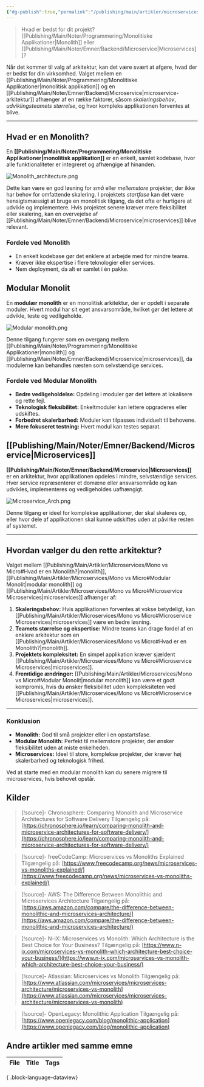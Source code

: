 ```yaml
---
{"dg-publish":true,"permalink":"/publishing/main/artikler/microservices/mono-vs-micro/","title":"Mono vs Micro","tags":["Monolith","Microservices","Architecture"],"dgHomeLink":"false","dgShowBacklinks":"false","dgShowLocalGraph":"false","dgShowFileTree":"false","dgEnableSearch":"false","dgShowToc":"false","created":"2024-09-30T08:26:24.046+02:00"}
---
```



> Hvad er bedst for dit projekt? [[Publishing/Main/Noter/Programmering/Monolitiske Applikationer\|Monolith]] eller [[Publishing/Main/Noter/Emner/Backend/Microservice\|Microservices]]?

Når det kommer til valg af arkitektur, kan det være svært at afgøre, hvad der er bedst for din virksomhed. Valget mellem en [[Publishing/Main/Noter/Programmering/Monolitiske Applikationer\|monolitisk applikation]] og en [[Publishing/Main/Noter/Emner/Backend/Microservice\|microservice-arkitektur]] afhænger af en række faktorer, såsom *skaleringsbehov*, *udviklingsteamets* *størrelse*, og hvor kompleks applikationen forventes at blive.

---
## Hvad er en Monolith?
En **[[Publishing/Main/Noter/Programmering/Monolitiske Applikationer\|monolitisk applikation]]** er en enkelt, samlet kodebase, hvor alle funktionaliteter er integreret og afhængige af hinanden.

![Monolith_architecture.png](/img/user/Resource/98_Images/Monolith_architecture.png)

Dette kan være en god løsning for *små* eller *mellemstore* projekter, der ikke har behov for omfattende skalering. 
I projektets *startfase* kan det være hensigtsmæssigt at bruge en monolitisk tilgang, da det ofte er hurtigere at udvikle og implementere. Hvis projektet senere kræver mere fleksibilitet eller skalering, kan en overvejelse af [[Publishing/Main/Noter/Emner/Backend/Microservice\|microservices]] blive relevant.

### Fordele ved Monolith

- En enkelt kodebase gør det enklere at arbejde med for mindre teams.
- Kræver ikke ekspertise i flere teknologier eller services.
- Nem deployment, da alt er samlet i én pakke.

## Modular Monolit
En **modulær monolith** er en monolitisk arkitektur, der er opdelt i separate moduler. Hvert modul har sit eget ansvarsområde, hvilket gør det lettere at udvikle, teste og vedligeholde.

![Modular monolith.png](/img/user/Resource/98_Images/Modular%20monolith.png)

Denne tilgang fungerer som en overgang mellem [[Publishing/Main/Noter/Programmering/Monolitiske Applikationer\|monolith]] og [[Publishing/Main/Noter/Emner/Backend/Microservice\|microservices]], da modulerne kan behandles næsten som selvstændige services.
### Fordele ved Modular Monolith

- **Bedre vedligeholdelse:** Opdeling i moduler gør det lettere at lokalisere og rette fejl.
- **Teknologisk fleksibilitet:** Enkeltmoduler kan lettere opgraderes eller udskiftes.
- **Forbedret skalerbarhed:** Moduler kan tilpasses individuelt til behovene.
- **Mere fokuseret testning:** Hvert modul kan testes separat.
## [[Publishing/Main/Noter/Emner/Backend/Microservice\|Microservices]]

**[[Publishing/Main/Noter/Emner/Backend/Microservice\|Microservices]]** er en arkitektur, hvor applikationen opdeles i mindre, selvstændige services. Hver service repræsenterer et domæne eller ansvarsområde og kan udvikles, implementeres og vedligeholdes uafhængigt.


![Microservice_Arch.png](/img/user/Resource/98_Images/Microservice_Arch.png)

Denne tilgang er ideel for komplekse applikationer, der skal skaleres op, eller hvor dele af applikationen skal kunne udskiftes uden at påvirke resten af systemet.

---
## Hvordan vælger du den rette arkitektur?

Valget mellem [[Publishing/Main/Artikler/Microservices/Mono vs Micro#Hvad er en Monolith?\|monolith]], [[Publishing/Main/Artikler/Microservices/Mono vs Micro#Modular Monolit\|modular monolith]] og [[Publishing/Main/Artikler/Microservices/Mono vs Micro#Microservice Microservices\|microservices]] afhænger af:

1. **Skaleringsbehov:** Hvis applikationen forventes at vokse betydeligt, kan [[Publishing/Main/Artikler/Microservices/Mono vs Micro#Microservice Microservices\|microservices]] være en bedre løsning.
2. **Teamets størrelse og ekspertise:** Mindre teams kan drage fordel af en enklere arkitektur som en [[Publishing/Main/Artikler/Microservices/Mono vs Micro#Hvad er en Monolith?\|monolith]].
3. **Projektets kompleksitet:** En simpel applikation kræver sjældent [[Publishing/Main/Artikler/Microservices/Mono vs Micro#Microservice Microservices\|microservices]].
4. **Fremtidige ændringer:** [[Publishing/Main/Artikler/Microservices/Mono vs Micro#Modular Monolit\|modular monolith]] kan være et godt kompromis, hvis du ønsker fleksibilitet uden kompleksiteten ved [[Publishing/Main/Artikler/Microservices/Mono vs Micro#Microservice Microservices\|microservices]].

---

### Konklusion

- **Monolith:** God til små projekter eller i en opstartsfase.
- **Modular Monolith:** Perfekt til mellemstore projekter, der ønsker fleksibilitet uden at miste enkelheden.
- **Microservices:** Ideel til store, komplekse projekter, der kræver høj skalerbarhed og teknologisk frihed.

Ved at starte med en modular monolith kan du senere migrere til microservices, hvis behovet opstår.

## Kilder
> [!source]- Chronosphere: Comparing Monolith and Microservice Architectures for Software Delivery
>   Tilgængelig på: [https://chronosphere.io/learn/comparing-monolith-and-microservice-architectures-for-software-delivery/](https://chronosphere.io/learn/comparing-monolith-and-microservice-architectures-for-software-delivery/)

> [!source]- freeCodeCamp: Microservices vs Monoliths Explained
> Tilgængelig på: [https://www.freecodecamp.org/news/microservices-vs-monoliths-explained/](https://www.freecodecamp.org/news/microservices-vs-monoliths-explained/)

> [!source]- AWS: The Difference Between Monolithic and Microservices Architecture
> Tilgængelig på: [https://aws.amazon.com/compare/the-difference-between-monolithic-and-microservices-architecture/](https://aws.amazon.com/compare/the-difference-between-monolithic-and-microservices-architecture/)

> [!source]- N-iX: Microservices vs Monolith: Which Architecture is the Best Choice for Your Business?
> Tilgængelig på: [https://www.n-ix.com/microservices-vs-monolith-which-architecture-best-choice-your-business/](https://www.n-ix.com/microservices-vs-monolith-which-architecture-best-choice-your-business/)

> [!source]- Atlassian: Microservices vs Monolith
> Tilgængelig på: [https://www.atlassian.com/microservices/microservices-architecture/microservices-vs-monolith](https://www.atlassian.com/microservices/microservices-architecture/microservices-vs-monolith)

> [!source]- OpenLegacy: Monolithic Application
> Tilgængelig på: [https://www.openlegacy.com/blog/monolithic-application](https://www.openlegacy.com/blog/monolithic-application)

## Andre artikler med samme emne
| File | Title | Tags |
| ---- | ----- | ---- |

{ .block-language-dataview}
